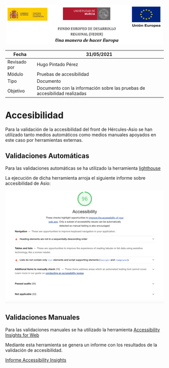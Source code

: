 ![](./img/logos_feder.png)



| Fecha        | 31/05/2021                                                   |
| ------------ | ------------------------------------------------------------ |
| Revisado por | Hugo Pintado Pérez                                       |
| Módulo       | Pruebas de accesibilidad                                       |
| Tipo         | Documento                                                    |
| Objetivo     | Documento con la información sobre las pruebas de accesibilidad realizadas |



# Accesibilidad

Para la validación de la accesibilidad del front de Hércules-Asio se han utilizado tanto medios automáticos como medios manuales apoyados en este caso por herramientas externas.

## Validaciones Automáticas

Para las validaciones automáticas se ha utilizado la herramienta [lighthouse](https://developers.google.com/web/tools/lighthouse)

La ejecución de dicha herramienta arroja el siguiente informe sobre accesibilidad de Asio:

![](./img/lighthouse.png)

## Validaciones Manuales

Para las validaciones manuales se ha utilizado la herramienta [Accessibility Insights for Web](https://accessibilityinsights.io/docs/en/web/overview/)

Mediante esta herramienta se genera un informe con los resultados de la validación de accesibilidad.

[Informe Accessibility Insights](./AccessibilityInsightsWeb.html)
